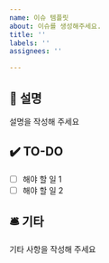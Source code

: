 ```yaml
---
name: 이슈 템플릿
about: 이슈를 생성해주세요.
title: ''
labels: ''
assignees: ''

---
```


## 📄 설명
설명을 작성해 주세요

## ✔️ TO-DO
- [ ] 해야 할 일 1
- [ ] 해야 할 일 2

## 🛎️ 기타
기타 사항을 작성해 주세요
